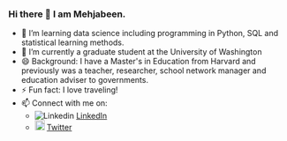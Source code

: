 ### Hi there 👋 I am Mehjabeen.

- 🌱 I’m learning data science including programming in Python, SQL and statistical learning methods.
- 🔭 I’m currently a graduate student at the University of Washington
- 😄 Background: I have a Master's in Education from Harvard and previously was a teacher, researcher, school network manager and education adviser to governments.
- ⚡ Fun fact: I love traveling!
- 📫 Connect with me on:
  - ![Linkedin](https://i.stack.imgur.com/gVE0j.png) [LinkedIn](https://www.linkedin.com/in/mehjabeen-zameer-45b94126/)
  - <img src="https://i.imgur.com/srxyrj4.png" width="18" height="18"> [Twitter](https://twitter.com/MehjabeenZ)

<!--
**MehjabeenZ/MehjabeenZ** is a ✨ _special_ ✨ repository because its `README.md` (this file) appears on your GitHub profile.

Here are some ideas to get you started:

- 
- 👯 I’m looking to collaborate on ...
- 🤔 I’m looking for help with ...
- 💬 Ask me about ...
- 📫 How to reach me: ...
- 
- 
-->
